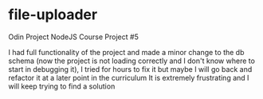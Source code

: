# file-uploader
Odin Project NodeJS Course Project #5

I had full functionality of the project and made a minor change to the db schema (now the project is not loading correctly and I don't know where to start in debugging it), I tried for hours to fix it but maybe I will go back and refactor it at a later point in the curriculum
It is extremely frustrating and I will keep trying to find a solution
